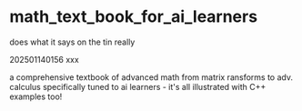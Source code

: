 # math_text_book_for_ai_learners
 does what it says on the tin really


202501140156 xxx

a comprehensive textbook of advanced math from matrix ransforms to adv. calculus specifically tuned to ai learners - it's all illustrated with C++ examples too!
